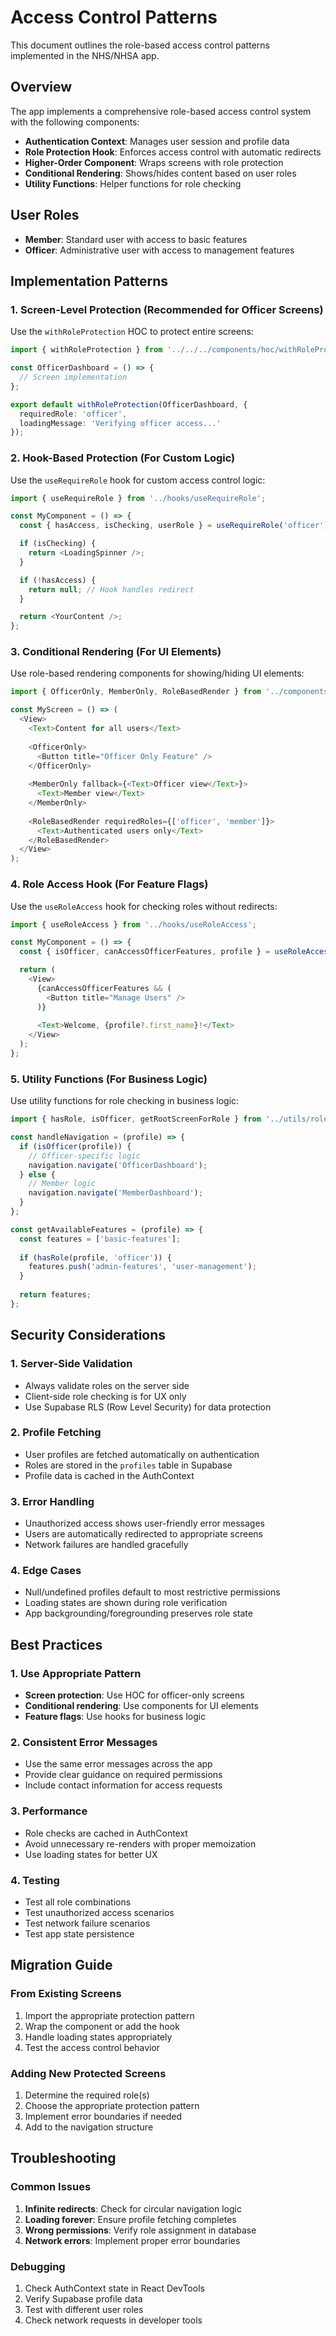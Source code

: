 # Access Control Patterns

This document outlines the role-based access control patterns implemented in the NHS/NHSA app.

## Overview

The app implements a comprehensive role-based access control system with the following components:

- **Authentication Context**: Manages user session and profile data
- **Role Protection Hook**: Enforces access control with automatic redirects
- **Higher-Order Component**: Wraps screens with role protection
- **Conditional Rendering**: Shows/hides content based on user roles
- **Utility Functions**: Helper functions for role checking

## User Roles

- **Member**: Standard user with access to basic features
- **Officer**: Administrative user with access to management features

## Implementation Patterns

### 1. Screen-Level Protection (Recommended for Officer Screens)

Use the `withRoleProtection` HOC to protect entire screens:

```typescript
import { withRoleProtection } from '../../../components/hoc/withRoleProtection';

const OfficerDashboard = () => {
  // Screen implementation
};

export default withRoleProtection(OfficerDashboard, {
  requiredRole: 'officer',
  loadingMessage: 'Verifying officer access...'
});
```

### 2. Hook-Based Protection (For Custom Logic)

Use the `useRequireRole` hook for custom access control logic:

```typescript
import { useRequireRole } from '../hooks/useRequireRole';

const MyComponent = () => {
  const { hasAccess, isChecking, userRole } = useRequireRole('officer');

  if (isChecking) {
    return <LoadingSpinner />;
  }

  if (!hasAccess) {
    return null; // Hook handles redirect
  }

  return <YourContent />;
};
```

### 3. Conditional Rendering (For UI Elements)

Use role-based rendering components for showing/hiding UI elements:

```typescript
import { OfficerOnly, MemberOnly, RoleBasedRender } from '../components/ui/RoleBasedRender';

const MyScreen = () => (
  <View>
    <Text>Content for all users</Text>
    
    <OfficerOnly>
      <Button title="Officer Only Feature" />
    </OfficerOnly>
    
    <MemberOnly fallback={<Text>Officer view</Text>}>
      <Text>Member view</Text>
    </MemberOnly>
    
    <RoleBasedRender requiredRoles={['officer', 'member']}>
      <Text>Authenticated users only</Text>
    </RoleBasedRender>
  </View>
);
```

### 4. Role Access Hook (For Feature Flags)

Use the `useRoleAccess` hook for checking roles without redirects:

```typescript
import { useRoleAccess } from '../hooks/useRoleAccess';

const MyComponent = () => {
  const { isOfficer, canAccessOfficerFeatures, profile } = useRoleAccess();

  return (
    <View>
      {canAccessOfficerFeatures && (
        <Button title="Manage Users" />
      )}
      
      <Text>Welcome, {profile?.first_name}!</Text>
    </View>
  );
};
```

### 5. Utility Functions (For Business Logic)

Use utility functions for role checking in business logic:

```typescript
import { hasRole, isOfficer, getRootScreenForRole } from '../utils/roleUtils';

const handleNavigation = (profile) => {
  if (isOfficer(profile)) {
    // Officer-specific logic
    navigation.navigate('OfficerDashboard');
  } else {
    // Member logic
    navigation.navigate('MemberDashboard');
  }
};

const getAvailableFeatures = (profile) => {
  const features = ['basic-features'];
  
  if (hasRole(profile, 'officer')) {
    features.push('admin-features', 'user-management');
  }
  
  return features;
};
```

## Security Considerations

### 1. Server-Side Validation
- Always validate roles on the server side
- Client-side role checking is for UX only
- Use Supabase RLS (Row Level Security) for data protection

### 2. Profile Fetching
- User profiles are fetched automatically on authentication
- Roles are stored in the `profiles` table in Supabase
- Profile data is cached in the AuthContext

### 3. Error Handling
- Unauthorized access shows user-friendly error messages
- Users are automatically redirected to appropriate screens
- Network failures are handled gracefully

### 4. Edge Cases
- Null/undefined profiles default to most restrictive permissions
- Loading states are shown during role verification
- App backgrounding/foregrounding preserves role state

## Best Practices

### 1. Use Appropriate Pattern
- **Screen protection**: Use HOC for officer-only screens
- **Conditional rendering**: Use components for UI elements
- **Feature flags**: Use hooks for business logic

### 2. Consistent Error Messages
- Use the same error messages across the app
- Provide clear guidance on required permissions
- Include contact information for access requests

### 3. Performance
- Role checks are cached in AuthContext
- Avoid unnecessary re-renders with proper memoization
- Use loading states for better UX

### 4. Testing
- Test all role combinations
- Test unauthorized access scenarios
- Test network failure scenarios
- Test app state persistence

## Migration Guide

### From Existing Screens
1. Import the appropriate protection pattern
2. Wrap the component or add the hook
3. Handle loading states appropriately
4. Test the access control behavior

### Adding New Protected Screens
1. Determine the required role(s)
2. Choose the appropriate protection pattern
3. Implement error boundaries if needed
4. Add to the navigation structure

## Troubleshooting

### Common Issues
1. **Infinite redirects**: Check for circular navigation logic
2. **Loading forever**: Ensure profile fetching completes
3. **Wrong permissions**: Verify role assignment in database
4. **Network errors**: Implement proper error boundaries

### Debugging
1. Check AuthContext state in React DevTools
2. Verify Supabase profile data
3. Test with different user roles
4. Check network requests in developer tools